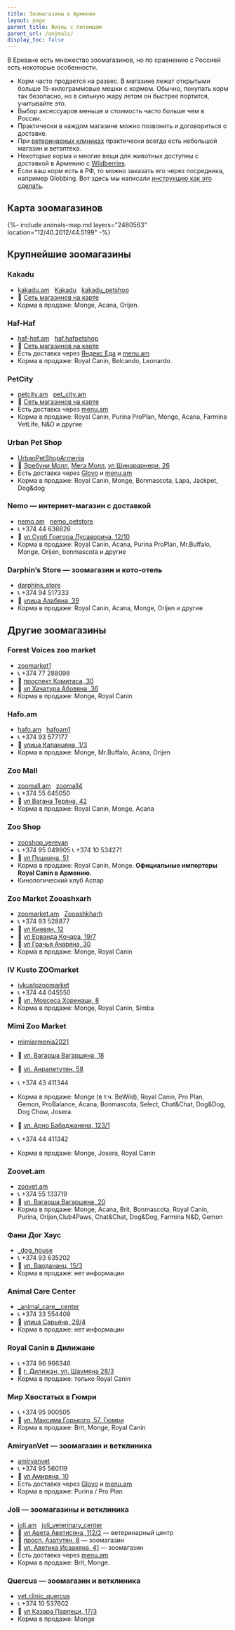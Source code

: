 ```yaml
---
title: Зоомагазины в Армении
layout: page
parent_title: Жизнь с питомцем
parent_url: /animals/
display_toc: false
---
```


В Ереване есть множество зоомагазинов, но по сравнению с Россией есть некоторые особенности.

- Корм часто продается на развес. В магазине лежат открытыми больше 15-килограммовые мешки с кормом. Обычно,
  покупать корм так безопасно, но в сильную жару летом он быстрее портится, учитывайте это.
- Выбор аксессуаров меньше и стоимость часто больше чем в России.
- Практически в каждом магазине можно позвонить и договориться о доставке.
- При [ветеринарных клиниках](vetclinics.md) практически всегда есть небольшой магазин и ветаптека.
- Некоторые корма и многие вещи для животных доступны с доставкой в Армению с [Wildberries](https://global.wildberries.ru).
- Если ваш корм есть в РФ, то можно заказать его через посредника, например Globbing. Вот здесь мы написали [инструкцию как это сделать](../delivery/globbing-from-russia.md).

## Карта зоомагазинов

{%- include animals-map.md layers="2480563" location="12/40.2012/44.5199" -%}

## Крупнейшие зоомагазины

<div class="cards list-emoji">
<div class="card">

### Kakadu

- <i class="fa-solid fa-link"></i> [kakadu.am](https://kakadu.am) &nbsp; <i class="fa-brands fa-facebook-f"></i> [Kakadu](https://m.facebook.com/KAKADUSshops/) &nbsp; <i class="fa-brands fa-instagram"></i> [kakadu_petshop](https://instagram.com/kakadu_petshop/)
- 📍 [Сеть магазинов на карте](https://yandex.ru/maps/10262/yerevan/search/Kakadu/)
- Корма в продаже: Monge, Acana, Orijen.

</div>
<div class="card">

### Haf-Haf

- <i class="fa-solid fa-link"></i> [haf-haf.am](https://haf-haf.am/ru/) &nbsp; <i class="fa-brands fa-instagram"></i> [haf.hafpetshop](https://instagram.com/haf.hafpetshop/)
- 📍 [Сеть магазинов на карте](https://yandex.ru/maps/10262/yerevan/search/Haf-Haf/)
- Есть доставка через [Яндекс Еда](https://eats.yandex.com/ru-am/Yerevan/r/haf-haf) и [menu.am](https://menu.am/ru/shops/haf-haf)
- Корма в продаже: Royal Canin, Belcando, Leonardo.

</div>
<div class="card">

### PetCity

- <i class="fa-solid fa-link"></i> [petcity.am](https://petcity.am/ru/homepage-2) &nbsp; <i class="fa-brands fa-instagram"></i> [pet_city.am](https://instagram.com/pet_city.am/)
- 📍 [Сеть магазинов на карте](https://yandex.ru/maps/10262/yerevan/search/PetCity/)
- Есть доставка через [menu.am](https://menu.am/ru/shops/pet-city-azatamartikner)
- Корма в продаже: Royal Canin, Purina ProPlan, Monge, Acana, Farmina VetLife, N&D и другие

</div>
<div class="card">

### Urban Pet Shop

- <i class="fa-brands fa-facebook-f"></i> [UrbanPetShopArmenia](https://www.facebook.com/UrbanPetShopArmenia/)
- 📍 [Эребуни Молл](https://yandex.ru/maps/org/erebuni_moll/62507271618/), [Мега Молл](https://yandex.ru/maps/org/mega_moll_armeniya/72870611569/), [ул&nbsp;Шинарарнери, 26](https://yandex.ru/maps/org/urban/208400500825/)
- Есть доставка через [Glovo](https://glovoapp.com/am/en/yerevan/urban-pet-shop/) и [menu.am](https://menu.am/ru/shops/urban-pet-shop)
- Корма в продаже: Royal Canin, Monge, Bonmascota, Lapa, Jackpet, Dog&dog

</div>
<div class="card">

### Nemo — интернет-магазин с доставкой

- <i class="fa-solid fa-link"></i> [nemo.am](https://nemo.am/) &nbsp; <i class="fa-brands fa-instagram"></i> [nemo_petstore](https://instagram.com/nemo_petstore/)
- 📞 +374 44 636626
- 📍 [ул Сурб Григора Лусаворича, 12/10](https://yandex.ru/maps/org/nemo/191697089221/)
- Корма в продаже: Royal Canin, Acana, Purina ProPlan, Mr.Buffalo, Monge, Orijen, bonmascota и другие

</div>
<div class="card">

### Darphin’s Store — зоомагазин и кото-отель

- <i class="fa-brands fa-instagram"></i> [darphins_store](https://instagram.com/darphins_store)
- 📞 +374 94 517333
- 📍 [улица Алабяна, 39](https://yandex.ru/maps/10262/yerevan/house/YE0YcgBoTEwOQFpqfX14eXpkYg==)
- Корма в продаже: Royal Canin, Acana, Monge, Orijen и другие

</div>
</div>

## Другие зоомагазины

<div class="cards list-emoji">
<div class="card">

### Forest Voices zoo market

- <i class="fa-brands fa-facebook-f"></i> [zoomarket1](https://facebook.com/zoomarket1/about)
- 📞 +374 77 288098
- 📍 [проспект Комитаса, 30](https://yandex.ru/maps/org/forest_voices_zoomagazin/99596547688/)
- 📍 [ул Хачатура Абовяна, 36](https://yandex.ru/maps/org/forest_voices_zoomagazin/57855023163/)
- Корма в продаже: Monge, Royal Canin

</div>
<div class="card">

### Hafo.am

- <i class="fa-solid fa-link"></i> [hafo.am](https://hafo.am) &nbsp; <i class="fa-brands fa-facebook-f"></i> [hafoam1](https://facebook.com/hafoam1)
- 📞 +374 93 577177
- 📍 [улица Капанцяна, 1/3](https://yandex.ru/maps/10262/yerevan/house/YE0YcwZpT0EEQFpqfX5wdXxkZA==/)
- Корма в продаже: Monge, Mr.Buffalo, Acana, Orijen

</div>
<div class="card">

### Zoo Mall

- <i class="fa-solid fa-link"></i> [zoomall.am](https://zoomall.am/) &nbsp; <i class="fa-brands fa-instagram"></i> [zoomall4](https://instagram.com/zoomall4/)
- 📞 +374 55 645050
- 📍 [ул Вагана Теряна, 42](https://goo.gl/maps/a9LGfFGQkHstkQuy6)
- Корма в продаже: Royal Canin, Monge, Acana

</div>
<div class="card">

### Zoo Shop

- <i class="fa-brands fa-instagram"></i> [zooshop_yerevan](https://instagram.com/zooshop_yerevan/)
- 📞 +374 95 049905 📞 +374 10 534271
- 📍 [ул Пушкина, 51](https://yandex.ru/maps/org/zoo_shop/16779486277/)
- Корма в продаже: Royal Canin, Monge. **Официальные импортеры Royal Canin в Армению.**
- Кинологический клуб Аспар

</div>
<div class="card">

### Zoo Market Zooashxarh

- <i class="fa-solid fa-link"></i> [zoomarket.am](https://zoomarket.am/) &nbsp; <i class="fa-brands fa-facebook-f"></i> [Zooashkharh](https://facebook.com/Zooashkharh/)
- 📞 +374 93 528877
- 📍 [ул Киевян, 12](https://yandex.ru/maps/org/180669891281/)
- 📍 [ул Ерванда Кочара, 19/7](https://yandex.ru/maps/org/137532800215/)
- 📍 [ул Грачья Ачаряна, 30](https://yandex.ru/maps/org/33139129154/)
- Корма в продаже: Monge, Royal Canin

</div>
<div class="card">

### IV Kusto ZOOmarket

- <i class="fa-brands fa-facebook-f"></i> [ivkustozoomarket](https://www.facebook.com/ivkustozoomarket)
- 📞 +374 44 045550
- 📍 [ул. Мовсеса Хоренаци, 8](https://yandex.com/maps/org/iv_kusto_zoomarket/202741363289/)
- Корма в продаже: Monge, Royal Canin, Simba

</div>
<div class="card">

### Mimi Zoo Market

- <i class="fa-brands fa-facebook-f"></i> [mimiarmenia2021](https://www.facebook.com/mimiarmenia2021)
- 📍 [ул. Вагарша Вагаршяна, 18](https://yandex.ru/maps/org/zoo_market_mimi/176898969628/)
- 📍 [ул. Анрапетутян, 58](https://goo.gl/maps/6vv289a4FFaQ31Ny6)
- 📞 +374 43 411344
- Корма в продаже: Monge (в т.ч. BeWild), Royal Canin, Pro Plan, Gemon, ProBalance, Acana, Bonmascota, Select, Chat&Chat, Dog&Dog, Dog Chow, Josera.

- 📍 [ул. Арно Бабаджаняна, 123/1](https://yandex.ru/maps/10262/yerevan/house/YE0YcgNjSk0CQFpqfX13cnllZw==/)
- 📞 +374 44 411342
- Корма в продаже: Monge, Josera, Royal Canin

</div>
<div class="card">

### Zoovet.am

- <i class="fa-solid fa-link"></i> [zoovet.am](https://zoovet.am)
- 📞 +374 55 133719
- 📍 [ул. Вагарша Вагаршяна, 20](https://yandex.ru/maps/org/zoovet/9352431732/)
- Корма в продаже: Monge, Acana, Brit, Bonmascota, Royal Canin, Purina, Orijen,Club4Paws, Chat&Chat, Dog&Dog, Farmina N&D, Gemon

</div>
<div class="card">

### Фани Дог Хаус

- <i class="fa-brands fa-instagram"></i> [_dog_house](https://www.instagram.com/_dog_house/)
- 📞 +374 93 635202
- 📍 [ул. Вардананц, 15/3](https://yandex.ru/maps/org/fani_dog_khaus/207873306407/)
- Корма в продаже: нет информации

</div>
<div class="card">

### Animal Care Center

- <i class="fa-brands fa-instagram"></i> [_animal_care__center](https://www.instagram.com/animal_care__center/)
- 📞 +374 33 554409
- 📍 [улица Сарьяна, 28/4](https://yandex.ru/maps/10262/yerevan/house/YE0YcwdkTEYEQFpqfX15c3ljYw==/)
- Корма в продаже: нет информации

</div>
<div class="card">

### Royal Canin в Дилижане

- 📞 +374 96 966346
- 📍 [г. Дилижан, ул. Шаумяна 28/3](https://yandex.ru/maps/org/royal_canin/125821415154/)
- Корма в продаже: только Royal Canin

</div>
<div class="card">

### Мир Хвостатых в Гюмри

- 📞 +374 95 900505
- 📍 [ул. Максима Горького, 57, Гюмри](https://yandex.ru/maps/org/mir_khvostatykh/17380324135/)
- Корма в продаже: Brit, Monge, Royal Canin

</div>
<div class="card">

### AmiryanVet — зоомагазин и ветклиника

- <i class="fa-brands fa-instagram"></i> [amiryanvet](https://instagram.com/amiryanvet/)
- 📞 +374 95 560119
- 📍 [ул Амиряна, 10](https://yandex.ru/maps/org/amiryanvet/209808278094/)
- Есть доставка через [Glovo](https://glovoapp.com/am/en/yerevan/amiryanvet/) и [menu.am](https://menu.am/ru/shops/amiryan-vet)
- Корма в продаже: Purina / Pro Plan

</div>
<div class="card">

### Joli — зоомагазины и ветклиника

- <i class="fa-solid fa-link"></i> [joli.am](https://joli.am/) &nbsp; <i class="fa-brands fa-instagram"></i> [joli_veterinary_center](https://instagram.com/joli_veterinary_center/)
- 📍 [ул Авета Аветисяна, 112/2](https://yandex.ru/maps/org/veterinarny_tsentr_dzholi/135151397057/) — ветеринарный центр
- 📍 [просп. Азатутян, 8](https://yandex.ru/maps/org/dzholi/236619928303/) — зоомагазин
- 📍 [ул. Аветика Исаакяна, 41](https://yandex.ru/maps/org/zu_market/119280468507/) — зоомагазин
- Есть доставка через [menu.am](https://menu.am/ru/shops/joli-moskovyan)
- Корма в продаже: Brit, Monge.

</div>
<div class="card">

### Quercus — зоомагазин и ветклиника

- <i class="fa-brands fa-instagram"></i> [vet.clinic_quercus](https://instagram.com/vet.clinic_quercus/)
- 📞 +374 10 537602
- 📍 [ул Казара Парпеци, 17/3](https://yandex.ru/maps/org/quercus_vet_clinic_zoosalon/181982950255/)
- Корма в продаже: Monge

</div>
</div>
